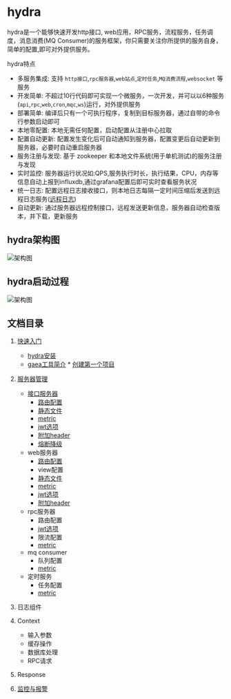 # hydra
hydra是一个能够快速开发http接口, web应用，RPC服务，流程服务，任务调度，消息消费(MQ Consumer)的服务框架，你只需要关注你所提供的服务自身，简单的配置,即可对外提供服务。


  hydra特点
* 多服务集成: 支持 `http接口`,`rpc服务器`,`web站点`,`定时任务`,`MQ消费流程`,`websocket` 等服务
* 开发简单: 不超过10行代码即可实现一个微服务，一次开发，并可以以6种服务(`api`,`rpc`,`web`,`cron`,`mqc`,`ws`)运行，对外提供服务
* 部署简单: 编译后只有一个可执行程序，复制到目标服务器，通过自带的命令行参数启动即可 
* 本地零配置: 本地无需任何配置，启动配置从注册中心拉取
* 配置自动更新: 配置发生变化后可自动通知到服务器，配置变更后自动更新到服务器，必要时自动重启服务器
* 服务注册与发现: 基于 zookeeper 和本地文件系统(用于单机测试)的服务注册与发现
* 实时监控: 服务器运行状况如:QPS,服务执行时长，执行结果，CPU，内存等信息自动上报到influxdb,通过grafana配置后即可实时查看服务状况
* 统一日志: 配置远程日志接收接口，则本地日志每隔一定时间压缩后发送到远程日志服务([远程日志](https://github.com/micro-plat/logsaver))
* 自动更新: 通过服务器远程控制接口，远程发送更新信息，服务器自动检查版本，并下载，更新服务






## hydra架构图

![架构图](https://github.com/micro-plat/hydra/blob/master/quickstart/hydra.png?raw=true)


## hydra启动过程


![架构图](https://github.com/micro-plat/hydra/blob/master/quickstart/flow.png?raw=true)

## 文档目录
1. [快速入门](README.md#hydra)
      * [hydra安装](https://github.com/micro-plat/hydra/blob/master/quickstart/2_install.md)
      * [gaea工具简介](https://github.com/micro-plat/hydra/blob/master/quickstart/3.install_gaea.md)
       * [创建第一个项目](https://github.com/micro-plat/hydra/blob/master/quickstart/6.first_project.md)
      
2. [服务器管理](https://github.com/micro-plat/hydra/blob/master/quickstart/7.server.intro.md)
      * [接口服务器](https://github.com/micro-plat/hydra/blob/master/quickstart/api/1.api_intro.md)
          + [路由配置](https://github.com/micro-plat/hydra/blob/master/quickstart/api/2.api_router.md)         
          + [静态文件](https://github.com/micro-plat/hydra/blob/master/quickstart/api/3.api_static.md)
          + [metric](https://github.com/micro-plat/hydra/blob/master/quickstart/api/4.api_metric.md)
          + [jwt选项](https://github.com/micro-plat/hydra/blob/master/quickstart/api/5.api_auth.md)
          + [附加header](https://github.com/micro-plat/hydra/blob/master/quickstart/api/6.api_header.md)
          + [熔断降级](https://github.com/micro-plat/hydra/blob/master/quickstart/api/7.api_circuit.md)
      * web服务器
         + [路由配置](https://github.com/micro-plat/hydra/blob/master/quickstart/api/2.api_router.md)  
         + view配置       
          + [静态文件](https://github.com/micro-plat/hydra/blob/master/quickstart/api/3.api_static.md)
          + [metric](https://github.com/micro-plat/hydra/blob/master/quickstart/api/4.api_metric.md)
          + [jwt选项](https://github.com/micro-plat/hydra/blob/master/quickstart/api/5.api_auth.md)
          + [附加header](https://github.com/micro-plat/hydra/blob/master/quickstart/api/6.api_header.md)
      * rpc服务器
          + 路由配置
          + [jwt选项](https://github.com/micro-plat/hydra/blob/master/quickstart/api/5.api_auth.md)
          + 限流配置
          + [metric](https://github.com/micro-plat/hydra/blob/master/quickstart/api/4.api_metric.md)
      * mq consumer
          + 队列配置
          + [metric](https://github.com/micro-plat/hydra/blob/master/quickstart/api/4.api_metric.md)
      * 定时服务
          + 任务配置
          + [metric](https://github.com/micro-plat/hydra/blob/master/quickstart/api/4.api_metric.md)
3. 日志组件
4. Context
      * 输入参数
      * 缓存操作
      * 数据库处理
      * RPC请求
5. Response
6. [监控与报警](https://github.com/micro-plat/hydra/blob/master/quickstart/alarm/1.alarm.md)
